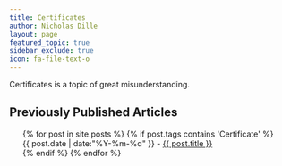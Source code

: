 ```yaml
---
title: Certificates
author: Nicholas Dille
layout: page
featured_topic: true
sidebar_exclude: true
icon: fa-file-text-o
---
```

Certificates is a topic of great misunderstanding.

## Previously Published Articles

<ul class="this" style="list-style-type:none">
{% for post in site.posts %}
{% if post.tags contains 'Certificate' %}<li>{{ post.date | date:"%Y-%m-%d" }} - <a href="{{ post.url }}">{{ post.title }}</a></li>{% endif %}
{% endfor %}
</ul>